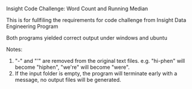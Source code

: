 Insight Code Challenge: Word Count and Running Median

This is for fullfiling the requirements for code challenge from Insight Data Engineering Program

Both programs yielded correct output under windows and ubuntu 

Notes:
1. "-" and "'" are removed from the original text files. e.g. "hi-phen" will become "hiphen", "we're" will become "were".
2. If the input folder is empty, the program will terminate early with a message, no output files will be generated.
